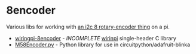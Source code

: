 # 8encoder

Various libs for working with [an i2c 8 rotary-encoder thing](https://docs.m5stack.com/en/unit/8Encoder) on a pi.

- [wiringpi-8encoder](wiringpi-8encoder) - *INCOMPLETE* [wirinpi](https://github.com/WiringPi/WiringPi) single-header C library
- [M58Encoder.py](M58Encoder.py) - Python library for use in circuitpython/adafruit-blinka

